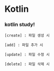 # Kotlin

### kotlin study!

    [create] : 파일 생성 시
    
    [add] : 파일 추가 시
    
    [update] : 파일 수정 시
    
    [delete] : 파일 삭제 시

